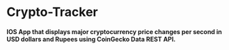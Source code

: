 # Crypto-Tracker

#### IOS App that displays major cryptocurrency price changes per second in USD dollars and Rupees using CoinGecko Data REST API.
